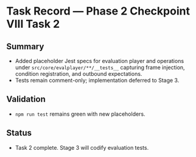 # Task Record — Phase 2 Checkpoint VIII Task 2

## Summary
- Added placeholder Jest specs for evaluation player and operations under `src/core/evalplayer/**/__tests__` capturing frame injection, condition registration, and outbound expectations.
- Tests remain comment-only; implementation deferred to Stage 3.

## Validation
- `npm run test` remains green with new placeholders.

## Status
- Task 2 complete. Stage 3 will codify evaluation tests.
